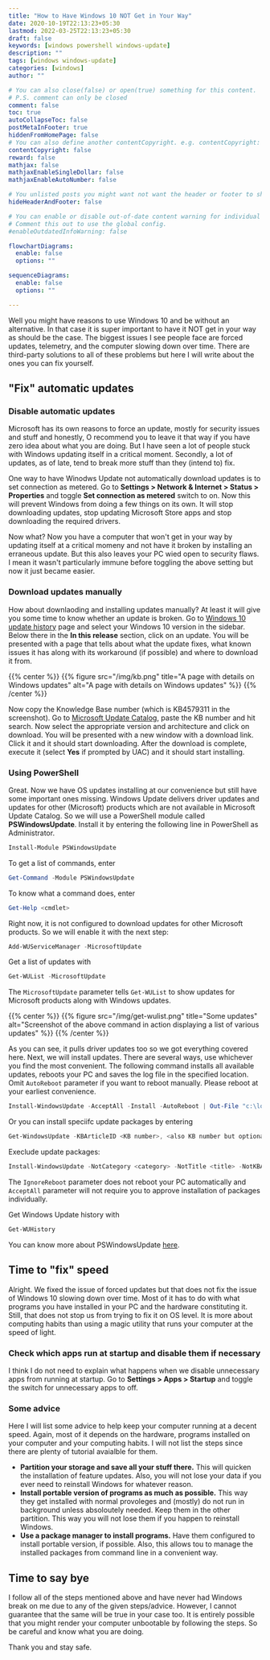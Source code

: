 ```yaml
---
title: "How to Have Windows 10 NOT Get in Your Way"
date: 2020-10-19T22:13:23+05:30
lastmod: 2022-03-25T22:13:23+05:30
draft: false
keywords: [windows powershell windows-update]
description: ""
tags: [windows windows-update]
categories: [windows]
author: ""

# You can also close(false) or open(true) something for this content.
# P.S. comment can only be closed
comment: false
toc: true
autoCollapseToc: false
postMetaInFooter: true
hiddenFromHomePage: false
# You can also define another contentCopyright. e.g. contentCopyright: "This is another copyright."
contentCopyright: false
reward: false
mathjax: false
mathjaxEnableSingleDollar: false
mathjaxEnableAutoNumber: false

# You unlisted posts you might want not want the header or footer to show
hideHeaderAndFooter: false

# You can enable or disable out-of-date content warning for individual post.
# Comment this out to use the global config.
#enableOutdatedInfoWarning: false

flowchartDiagrams:
  enable: false
  options: ""

sequenceDiagrams: 
  enable: false
  options: ""

---
```


<!--more-->

Well you might have reasons to use Windows 10 and be without an alternative. In that case it is super important to have it NOT get in your way as should be the case. The biggest issues I see people face are forced updates, telemetry, and the computer slowing down over time. There are third-party solutions to all of these problems but here I will write about the ones you can fix yourself.

## "Fix" automatic updates
### Disable automatic updates
Microsoft has its own reasons to force an update, mostly for security issues and stuff and honestly, O recommend you to leave it that way if you have zero idea about what you are doing. But I have seen a lot of people stuck with Windows updating itself in a critical moment. Secondly, a lot of updates, as of late, tend to break more stuff than they (intend to) fix.

One way to have Winodws Update not automatically download updates is to set connection as metered. Go to **Settings > Network & Internet > Status > Properties** and toggle **Set connection as metered** switch to on. Now this will prevent Windows from doing a few things on its own. It will stop downloading updates, stop updating Microsoft Store apps and stop downloading the required drivers.

Now what? Now you have a computer that won't get in your way by updating itself at a critical momeny and not have it broken by installing an erraneous update. But this also leaves your PC wied open to security flaws. I mean it wasn't particularly immune before toggling the above setting but now it just became  easier. 

### Download updates manually
How about downlaoding and installing updates manually? At least it will give you some time to know whether an update is broken. Go to [Windows 10 update history](https://support.microsoft.com/en-in/help/4555932) page and select your Windows 10 version in the sidebar. Below there in the **In this release** section, click on an update. You will be presented with a page that tells about what the update fixes, what known issues it has along with its workaround (if possible) and where to download it from.

{{% center %}}
{{% figure src="/img/kb.png" title="A page with details on Windows updates" alt="A page with details on Windows updates" %}}
{{% /center %}}

Now copy the Knowledge Base number (which is KB4579311 in the screenshot). Go to [Microsoft Update Catalog](https://www.catalog.update.microsoft.com/Home.aspx), paste the KB number and hit search. Now select the appropriate version and architecture and click on download. You will be presented with a new window with a download link. Click it and it should start downloading. After the download is complete, execute it (select **Yes** if prompted by UAC) and it should start installing.

### Using PowerShell
Great. Now we have OS updates installing at our convenience but still have some important ones missing. Windows Update delivers driver updates and updates for other (Microsoft) products which are not available in Microsoft Update Catalog. So we will use a PowerShell module called **PSWindowsUpdate**. Install it by entering the following line in PowerShell as Administrator.
```powershell
Install-Module PSWindowsUpdate
```

To get a list of commands, enter 
```powershell
Get-Command -Module PSWindowsUpdate
```

To know what a command does, enter
```powershell
Get-Help <cmdlet>
```

Right now, it is not configured to download updates for other Microsoft products. So we will enable it with the next step:
```powershell
Add-WUServiceManager -MicrosoftUpdate
```

Get a list of updates with
```powershell
Get-WUList -MicrosoftUpdate
```

The `MicrosoftUpdate` parameter tells `Get-WUList` to show updates for Microsoft products along with Windows updates.

{{% center %}}
{{% figure src="/img/get-wulist.png" title="Some updates" alt="Screenshot of the above command in action displaying a list of various updates" %}}
{{% /center %}}

As you can see, it pulls driver updates too so we got everything covered here. Next, we will install updates. There are several ways, use whichever you find the most convenient. The following command installs all available updates, reboots your PC and saves the log file in the specified location. Omit `AutoReboot` parameter if you want to reboot manually. Please reboot at your earliest convenience.
```powershell
Install-WindowsUpdate -AcceptAll -Install -AutoReboot | Out-File "c:\logs\$(Get-Date 0f yyyy-MM-dd)-WindowsUpdate.log" -force
```

Or you can install speciifc update packages by entering
```powershell
Get-WindowsUpdate -KBArticleID <KB number>, <also KB number but optional and so on...> -Install
```

Execlude update packages:
```powershell
Install-WindowsUpdate -NotCategory <category> -NotTitle <title> -NotKBArticleID <article ID> -AcceptAll -IgnoreReboot
```

The `IgnoreReboot` parameter does not reboot your PC automatically and `AcceptAll` parameter will not require you to approve installation of packages individually.

Get Windows Update history with
```powershell
Get-WUHistory
```

You can know more about PSWindowsUpdate [here](http://woshub.com/pswindowsupdate-module/).

## Time to "fix" speed
Alright. We fixed the issue of forced updates but that does not fix the issue of Windows 10 slowing down over time. Most of it has to do with what programs you have installed in your PC and the hardware constituting it. Still, that does not stop us from trying to fix it on OS level. It is more about computing habits than using a magic utility that runs your computer at the speed of light.

### Check which apps run at startup and disable them if necessary
I think I do not need to explain what happens when we disable unnecessary apps from running at startup. Go to **Settings > Apps > Startup** and toggle the switch for unnecessary apps to off.

### Some advice
Here I will list some advice to help keep your computer running at a decent speed. Again, most of it depends on the hardware, programs installed on your computer and your computing habits. I will not list the steps since there are plenty of tutorial avaialble for them.
- **Partition your storage and save all your stuff there.** This will quicken the installation of feature updates. Also, you will not lose your data if you ever need to reinstall Windows for whatever reason. 
- **Install portable version of programs as much as possible.** This way they get installed with normal provoleges and (mostly) do not run in background unless absoloutely needed. Keep them in the other partition. This way you will not lose them if you happen to reinstall Windows. 
- **Use a package manager to install programs.** Have them configured to install portable version, if possible. Also, this allows tou to manage the installed packages from command line in a convenient way.

## Time to say bye
I follow all of the steps mentioned above and have never had Windows break on me due to any of the given steps/advice. However, I cannot guarantee that the same will be true in your case too. It is entirely possible that you might render your computer unbootable by following the steps. So be careful and know what you are doing.

Thank you and stay safe.

